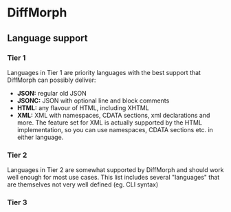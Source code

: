 # DiffMorph

## Language support

### Tier 1

Languages in Tier 1 are priority languages with the best support that DiffMorph
can possibly deliver:

* **JSON:** regular old JSON
* **JSONC:** JSON with optional line and block comments
* **HTML:** any flavour of HTML, including XHTML
* **XML:** XML with namespaces, CDATA sections, xml declarations and more. The
  feature set for XML is actually supported by the HTML implementation, so
  you can use namespaces, CDATA sections etc. in either language.

### Tier 2

Languages in Tier 2 are somewhat supported by DiffMorph and should work well
enough for most use cases. This list includes several "languages" that are
themselves not very well defined (eg. CLI syntax)

### Tier 3
